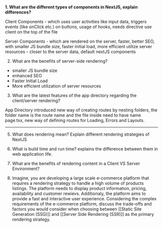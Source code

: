**1. What are the different types of components in NextJS, explain differences?**

Client Components - which uses user activities like input data, triggers events (like onClick etc.) on buttons, usage of hooks, needs directive use client on the top of the file

Server Components - which are rendered on the server, faster, better SEO, with smaller JS bundle size, faster initial load, more efficient utilize server resources - closer to the server data, default nextJS components

2. What are the benefits of server-side rendering?

- smaller JS bundle size
- enhanced SEO
- Faster Initial Load
- More efficient utilization of server resources

3. What are the latest features of the app directory regarding the client/server rendering?

App Directory introduced new way of creating routes by nesting folders, the folder name is the route name and the file inside need to have name page.tsx, new way of defining routes for Loading, Errors and Layouts.

---

5. What does rendering mean? Explain different rendering strategies of NextJS

6. What is build time and run time? explains the difference between them in web application life.

7. What are the benefits of rendering content in a Client VS Server Environment?

8. Imagine, you are developing a large scale e-commerce platform that requires a rendering strategy to handle a high volume of products listings. The platform needs to display product information, pricing, availability and customer rewievs. Additionaly, the platform aims to provide a fast and interactive user experience. Considering the complex requirements of the e-commerce platform, discuss the trade-offs and factors you would consider when choosing between [[Static Site Generation  (SSG)]] and [[Server Side Rendering (SSR)]] as the primary rendering strategy.
